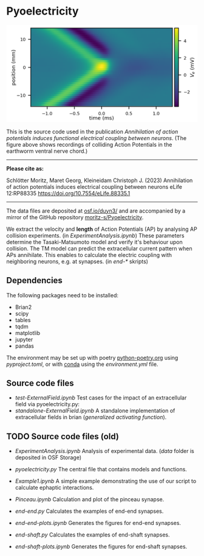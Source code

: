 # Pyoelectricity

![Recording of colliding APs in earthworm][1]

  [1]: https://raw.githubusercontent.com/moritz-s/Pyoelectricity/main/collision1-b.png

This is the source code used in the publication
_Annihilation of action potentials induces functional electrical coupling between neurons_. (The figure above shows recordings of colliding Action Potentials in the earthworm ventral nerve chord.)

---
**Please cite as:**

Schlötter Moritz, Maret Georg, Kleineidam Christoph J. (2023) Annihilation of action potentials induces electrical coupling between neurons eLife 12:RP88335
https://doi.org/10.7554/eLife.88335.1

---

The data files are deposited at
[osf.io/duyn3/](https://osf.io/duyn3/)
and are accompanied by a mirror of the GitHub repository
[moritz-s/Pyoelectricity](https://github.com/moritz-s/Pyoelectricity).

We extract the velocity and __length__ of Action Potentials (AP) by analysing AP collision experiments.
(in _ExperimentAnalysis.ipynb_)
These parameters determine the Tasaki-Matsumoto model and verify it's behaviour upon collision.
The TM model can predict the extracellular current pattern when APs annihilate.
This enables to calculate the electric coupling with neighboring neurons, e.g. at synapses.
(in _end-*_ skripts)

## Dependencies
The following packages need to be installed:

- Brian2
- scipy
- tables
- tqdm
- matplotlib
- jupyter
- pandas

The environment may be set up with poetry 
[python-poetry.org](python-poetry.org)
using _pyproject.toml_, or with 
[conda](anaconda.com) using the _environment.yml_ file.

## Source code files

- _test-ExternalField.ipynb_ Test cases for the impact of an extracellular field via pyoelectricity.py: 
- _standalone-ExternalField.ipynb_ A standalone implementation of extracellular fields in brian (_generalized activating function_).

## TODO Source code files (old)

- _ExperimentAnalysis.ipynb_ Analysis of experimental data. (_data_ folder is deposited in OSF Storage)

- _pyoelectricity.py_ The central file that contains models and functions.

- _Example1.ipynb_ A simple example demonstrating the use of our script to calculate ephaptic interactions.


- _Pinceau.ipynb_ Calculation and plot of the pinceau synapse.

- _end-end.py_ Calculates the examples of end-end synapses.
- _end-end-plots.ipynb_ Generates the figures for end-end synapses.
- _end-shaft.py_ Calculates the examples of end-shaft synapses.
- _end-shaft-plots.ipynb_ Generates the figures for end-shaft synapses.

